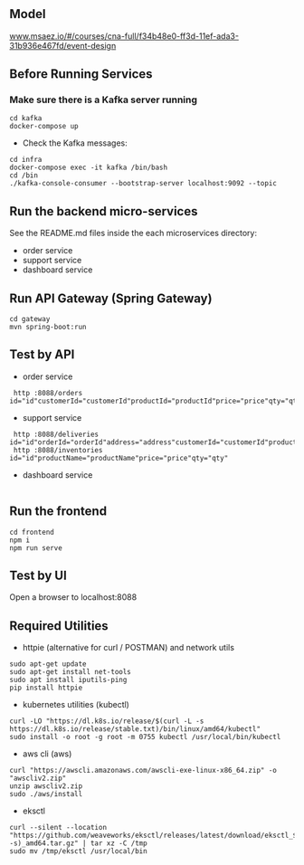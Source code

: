 # 

## Model
www.msaez.io/#/courses/cna-full/f34b48e0-ff3d-11ef-ada3-31b936e467fd/event-design

## Before Running Services
### Make sure there is a Kafka server running
```
cd kafka
docker-compose up
```
- Check the Kafka messages:
```
cd infra
docker-compose exec -it kafka /bin/bash
cd /bin
./kafka-console-consumer --bootstrap-server localhost:9092 --topic
```

## Run the backend micro-services
See the README.md files inside the each microservices directory:

- order service
- support service
- dashboard service


## Run API Gateway (Spring Gateway)
```
cd gateway
mvn spring-boot:run
```

## Test by API
- order service
```
 http :8088/orders id="id"customerId="customerId"productId="productId"price="price"qty="qty"address="address"status="status"
```
- support service
```
 http :8088/deliveries id="id"orderId="orderId"address="address"customerId="customerId"productId="productId"qty="qty"status="status"
 http :8088/inventories id="id"productName="productName"price="price"qty="qty"
```
- dashboard service
```
```


## Run the frontend
```
cd frontend
npm i
npm run serve
```

## Test by UI
Open a browser to localhost:8088

## Required Utilities

- httpie (alternative for curl / POSTMAN) and network utils
```
sudo apt-get update
sudo apt-get install net-tools
sudo apt install iputils-ping
pip install httpie
```

- kubernetes utilities (kubectl)
```
curl -LO "https://dl.k8s.io/release/$(curl -L -s https://dl.k8s.io/release/stable.txt)/bin/linux/amd64/kubectl"
sudo install -o root -g root -m 0755 kubectl /usr/local/bin/kubectl
```

- aws cli (aws)
```
curl "https://awscli.amazonaws.com/awscli-exe-linux-x86_64.zip" -o "awscliv2.zip"
unzip awscliv2.zip
sudo ./aws/install
```

- eksctl 
```
curl --silent --location "https://github.com/weaveworks/eksctl/releases/latest/download/eksctl_$(uname -s)_amd64.tar.gz" | tar xz -C /tmp
sudo mv /tmp/eksctl /usr/local/bin
```
